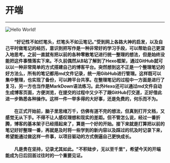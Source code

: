 # 开端

***

![Hello World!](https://timgsa.baidu.com/timg?image&quality=80&size=b9999_10000&sec=1553626749098&di=5cfb4dcc980faa606bf4f280c2770770&imgtype=0&src=http%3A%2F%2Fcdn.8btc.com%2Fwp-content%2Fuploads%2F2018%2F04%2F201804191008419953.jpg "此处应有图")

#### &emsp;&emsp;“好记性不如烂笔头，烂笔头不如云笔记。”受到网上各路大神的启发，以及自己平时做笔记的经历，意识到把写作是一种非常好的学习手段，可以帮助自己更深入地思考。之前一直就有把以前的各种零散笔记进行统一整理的想法，但是始终没能把这件事情落实下来。不久前偶然从B站了解到了Hexo框架，通过GitHub就可以以一种非常简单的方式搭建自己的博客平台。突然想到这不正是一个整理笔记的好方法么，所有的笔记都用md文件记录，统一用GibHub进行管理。这样既可以集中整理，也实现了备份，可以跨平台共享。在整理笔记的过程中一方面是进行了复习，另一方也当作是MarkDown语法练习。此外Hexo还可以通过md文件自动生成博客页面，方便浏览，在提交的过程中又少不了跟GitHub打交道，正好借此进一步熟悉各种操作。这样一件一举多得的大好事，还是免费的，何乐而不为。
#### &emsp;&emsp;在正式开始前，脑子里思绪万千，仿佛有道不完的想法，但真到打开文档，又感觉无从下手。不得不让人感叹理想和现实的差距。但不管怎么说，经过一番折腾，博客的基本架子已经搭起来了，算是一个好的开始。接下来就是打算把以前的笔记好好整理一番，再就是及时将一些学到的新内容以及踩过的坑及时记录下来，希望能通过做这样一件事，以项目驱动的方式倒逼自己更快成长。
#### &emsp;&emsp;凡是贵在坚持，记录尤其如此。"不积硅步，无以至千里"，希望今天的开端能成为日后回首过往时的一个重要见证。

